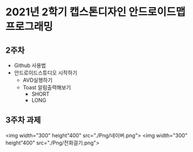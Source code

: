 # 2021년 2학기 캡스톤디자인 안드로이드맵 프로그래밍

## 2주차
  - Github 사용법
  - 안드로이드스튜디오 시작하기
    - AVD실행하기
    - Toast 알림출력해보기
      - SHORT
      - LONG
## 3주차 과제
<img width="300" height"400" src="./Png/네이버.png"></img>
<img width="300" height"400" src="./Png/전화걸기.png"></img>
